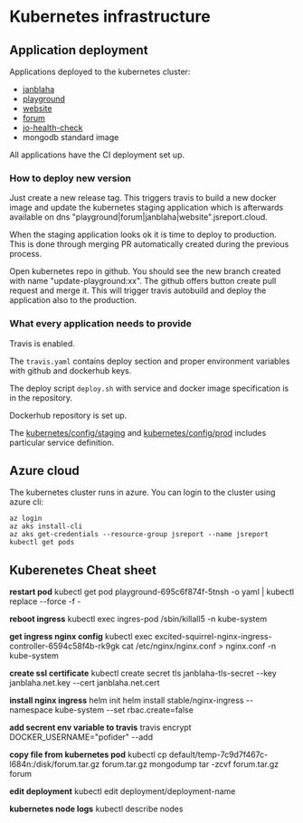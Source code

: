 
# Kubernetes infrastructure

## Application deployment

Applications deployed to the kubernetes cluster:
- [janblaha](https://github.com/pofider/janblaha)
- [playground](https://github.com/jsreport/playground)
- [website](https://github.com/jsreport/website)
- [forum](https://github.com/jsreport/forum)
- [jo-health-check](https://github.com/pofider/johealthcheck)
- mongodb standard image

All applications have the CI deployment set up. 

### How to deploy new version
Just create a new release tag. This triggers travis to build a new docker image and update the kubernetes staging application which is afterwards available on dns "playground|forum|janblaha|website".jsreport.cloud. 

When the staging application looks ok it is time to deploy to production. This is done through merging PR automatically created during the previous process. 

Open kubernetes repo in github. You should see the new branch created with name "update-playground:xx". The github offers button create pull request and merge it. This will trigger travis autobuild and deploy the application also to the production.

### What every application needs to provide

Travis is enabled.

The `travis.yaml` contains deploy section and proper environment variables with github and dockerhub keys.

The deploy script  `deploy.sh` with service and docker image specification is in the repository.

Dockerhub repository is set up.

The [kubernetes/config/staging](https://github.com/pofider/kubernetes/tree/master/config/staging) and [kubernetes/config/prod](https://github.com/pofider/kubernetes/tree/master/config/staging) includes particular service definition.

## Azure cloud

The kubernetes cluster runs in azure. You can login to the cluster using azure cli:
```
az login
az aks install-cli
az aks get-credentials --resource-group jsreport --name jsreport
kubectl get pods
```


## Kuberenetes Cheat sheet

**restart pod**
kubectl get pod playground-695c6f874f-5tnsh -o yaml | kubectl replace --force -f -

**reboot ingress**
kubectl exec ingres-pod /sbin/killall5 -n kube-system

**get ingress nginx config**
kubectl exec excited-squirrel-nginx-ingress-controller-6594c58f4b-rk9gk cat /etc/nginx/nginx.conf > nginx.conf -n kube-system

**create ssl certificate**
kubectl create secret tls janblaha-tls-secret --key janblaha.net.key --cert janblaha.net.cert

**install nginx ingress**
helm init
helm install stable/nginx-ingress --namespace kube-system --set rbac.create=false

**add secrent env variable to travis**
travis encrypt DOCKER_USERNAME="pofider" --add

**copy file from kubernetes pod**
kubectl cp default/temp-7c9d7f467c-l684n:/disk/forum.tar.gz forum.tar.gz
mongodump
tar -zcvf forum.tar.gz forum

**edit deployment**
kubectl edit deployment/deployment-name

**kubernetes node logs**
kubectl describe nodes